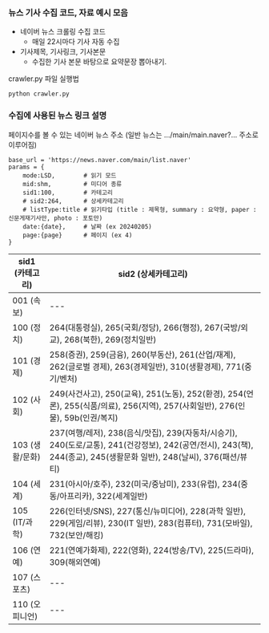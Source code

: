 ### 뉴스 기사 수집 코드, 자료 예시 모음

- 네이버 뉴스 크롤링 수집 코드
  - 매일 22시마다 기사 자동 수집
- 기사제목, 기사링크, 기사본문
  - 수집한 기사 본문 바탕으로 요약문장 뽑아내기.
 
crawler.py 파일 실행법
```Python3
python crawler.py
```

### 수집에 사용된 뉴스 링크 설명


페이지수를 볼 수 있는 네이버 뉴스 주소 (일반 뉴스는 .../main/main.naver?... 주소로 이루어짐)

```Python3
base_url = 'https://news.naver.com/main/list.naver'
params = {
    mode:LSD,        # 읽기 모드
    mid:shm,         # 미디어 종류
    sid1:100,        # 카테고리
    # sid2:264,      # 상세카테고리
    # listType:title # 읽기타입 (title : 제목형, summary : 요약형, paper : 신문게재기사만, photo : 포토만)
    date:{date},     # 날짜 (ex 20240205)
    page:{page}      # 페이지 (ex 4)
}
```

| sid1 (카테고리) | sid2 (상세카테고리) |
| --- | --- | 
| 001 (속보) | --- |
| 100 (정치) | 264(대통령실), 265(국회/정당), 266(행정), 267(국방/외교), 268(북한), 269(정치일반) |
| 101 (경제) | 258(증권), 259(금융), 260(부동산), 261(산업/재계), 262(글로벌 경제), 263(경제일반), 310(생활경제), 771(중기/벤처) |
| 102 (사회) | 249(사건사고), 250(교육), 251(노동), 252(환경), 254(언론), 255(식품/의료), 256(지역), 257(사회일반), 276(인물), 59b(인권/복지) |
| 103 (생활/문화) | 237(여행/레저), 238(음식/맛집), 239(자동차/시승기), 240(도로/교통), 241(건강정보), 242(공연/전시), 243(책), 244(종교), 245(생활문화 일반), 248(날씨), 376(패션/뷰티) |
| 104 (세계) | 231(아시아/호주), 232(미국/중남미), 233(유럽), 234(중동/아프리카), 322(세계일반) |
| 105 (IT/과학) | 226(인터넷/SNS), 227(통신/뉴미디어), 228(과학 일반), 229(게임/리뷰), 230(IT 일반), 283(컴퓨터), 731(모바일), 732(보안/해킹) |
| 106 (연예) | 221(연예가화제), 222(영화), 224(방송/TV), 225(드라마), 309(해외연예) |
| 107 (스포츠) | --- |
| 110 (오피니언) | --- |
